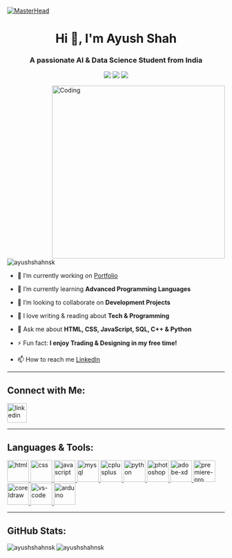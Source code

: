 [![MasterHead](https://visme.co/blog/wp-content/uploads/2019/10/animated-presentation-software-header.gif)]()

<h1 align="center">Hi 👋, I'm Ayush Shah </h1>
<h3 align="center">A passionate AI & Data Science Student from India</h3>

<p align="center">
  <img src="https://img.shields.io/badge/AI%20%26%20DS-Exploring-blue?style=for-the-badge&logo=python" />
  <img src="https://img.shields.io/badge/Open%20Source-Love%20to%20Contribute-red?style=for-the-badge&logo=github" />
  <img src="https://img.shields.io/badge/Learner%20for%20Life-Keep%20Growing-brightgreen?style=for-the-badge&logo=readthedocs" />
</p>

<img align="right" alt="Coding" width="400" src="https://miro.medium.com/max/680/0*7Q3yvSIv_t0ioJ-Z.gif"/>

<p align="left"> 
  <img src="https://img.shields.io/badge/Profile%20views-2.7k-brightgreen?style=for-the-badge&logo=github" alt="ayushshahnsk" /> 
</p>

- 🔭 I’m currently working on [Portfolio](https://github.com/ayushshahnsk?tab=repositories)
  
- 🌱 I’m currently learning **Advanced Programming Languages**
  
- 👯 I’m looking to collaborate on **Development Projects**
  
- 📝 I love writing & reading about **Tech & Programming**
  
- 💬 Ask me about **HTML, CSS, JavaScript, SQL, C++ & Python**
  
- ⚡ Fun fact: **I enjoy Trading & Designing in my free time!**
  
- 📫 How to reach me [LinkedIn](https://www.linkedin.com/in/ayushshahnsk)

---

## Connect with Me:

<p align="left">
  <a href="https://www.linkedin.com/in/ayushshahnsk" target="_blank">
    <img src="https://skillicons.dev/icons?i=linkedin&theme=dark" alt="linkedin" height="45"/>
  </a>
</p>

---

## Languages & Tools:

<p align="left">

  <!-- HTML -->
  <a href="https://www.w3.org/html" target="_blank" rel="noreferrer">
    <img src="https://skillicons.dev/icons?i=html&theme=dark" height="50" alt="html"/>
  </a>

  <!-- CSS -->
  <a href="https://www.w3.org/Style/CSS" target="_blank" rel="noreferrer">
    <img src="https://skillicons.dev/icons?i=css&theme=dark" height="50" alt="css"/>
  </a>

  <!-- JavaScript -->
  <a href="https://www.w3schools.com/js" target="_blank" rel="noreferrer">
    <img src="https://skillicons.dev/icons?i=js&theme=dark" height="50" alt="javascript"/>
  </a>

  <!-- MySQL -->
  <a href="https://www.mysql.com/" target="_blank" rel="noreferrer">
    <img src="https://skillicons.dev/icons?i=mysql&theme=dark" height="50" alt="mysql"/>
  </a>

  <!-- C++ -->
  <a href="https://www.w3schools.com/cpp/" target="_blank" rel="noreferrer">
    <img src="https://skillicons.dev/icons?i=cpp&theme=dark" height="50" alt="cplusplus"/>
  </a>

  <!-- Python -->
  <a href="https://www.python.org" target="_blank" rel="noreferrer">
    <img src="https://skillicons.dev/icons?i=python&theme=dark" height="50" alt="python"/>
  </a>

  <!-- Photoshop -->
  <a href="https://www.adobe.com/in/products/photoshop.html" target="_blank" rel="noreferrer">
    <img src="https://skillicons.dev/icons?i=photoshop&theme=dark" height="50" alt="photoshop"/>
  </a>

  <!-- Adobe XD -->
  <a href="https://helpx.adobe.com/xd/get-started.html" target="_blank" rel="noreferrer">
    <img src="https://skillicons.dev/icons?i=xd&theme=dark" height="50" alt="adobe-xd"/>
  </a>

  <!-- Premiere Pro -->
  <a href="https://www.adobe.com/in/products/premiere.html" target="_blank" rel="noreferrer">
    <img src="https://skillicons.dev/icons?i=pr&theme=dark" height="50" alt="premiere-pro"/>
  </a>

  <!-- CorelDRAW -->
  <a href="https://www.coreldraw.com/" target="_blank" rel="noreferrer">
    <img src="https://brandlogos.net/wp-content/uploads/2025/03/coreldraw-logo_brandlogos.net_96dfz-512x512.png" height="50" alt="coreldraw"/>
  </a>

  <!-- VS Code -->
  <a href="https://code.visualstudio.com/docs" target="_blank" rel="noreferrer">
    <img src="https://skillicons.dev/icons?i=vscode&theme=dark" height="50" alt="vs-code"/>
  </a>

  <!-- Arduino -->
  <a href="https://www.arduino.cc/en/software" target="_blank" rel="noreferrer">
    <img src="https://skillicons.dev/icons?i=arduino&theme=dark" height="50" alt="arduino"/>
  </a>

</p>

</p>

---

## GitHub Stats:

<p>
  <img align="left" src="https://github-readme-stats.vercel.app/api/top-langs?username=ayushshahnsk&show_icons=true&locale=en&layout=compact" alt="ayushshahnsk" />
</p>

<!--
<p>&nbsp;<img align="center" src="https://github-readme-stats.vercel.app/api?username=ayushshahnsk&show_icons=true&locale=en" alt="ayushshahnsk" /></p>
-->

<p>
  <img align="center" src="https://github-readme-streak-stats.herokuapp.com/?user=ayushshahnsk&" alt="ayushshahnsk" />
</p>
